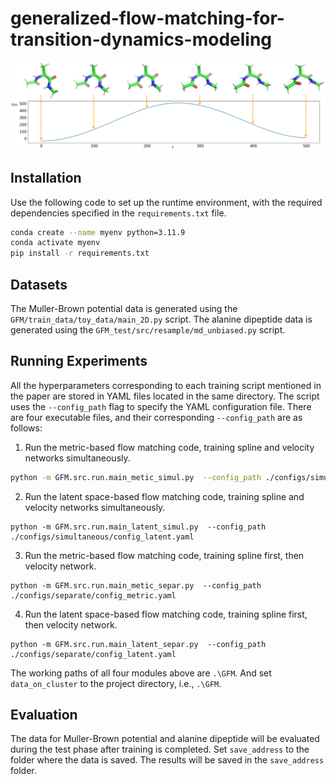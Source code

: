 # generalized-flow-matching-for-transition-dynamics-modeling

![alanie dipeptide trajectory](assets/energy.png)

## Installation

Use the following code to set up the runtime environment, with the required dependencies specified in the `requirements.txt` file.

```bash
conda create --name myenv python=3.11.9
conda activate myenv
pip install -r requirements.txt
```

## Datasets

The Muller-Brown potential data is generated using the `GFM/train_data/toy_data/main_2D.py` script.
The alanine dipeptide data is generated using the `GFM_test/src/resample/md_unbiased.py` script.

## Running Experiments

All the hyperparameters corresponding to each training script mentioned in the paper are stored in YAML files located in the same directory. The script uses the `--config_path` flag to specify the YAML configuration file. 
There are four executable files, and their corresponding `--config_path` are as follows:

1. Run the metric-based flow matching code, training spline and velocity networks simultaneously.
```bash
python -m GFM.src.run.main_metic_simul.py  --config_path ./configs/simultaneous/config_metric.yaml
```
2. Run the latent space-based flow matching code, training spline and velocity networks simultaneously.
```
python -m GFM.src.run.main_latent_simul.py  --config_path ./configs/simultaneous/config_latent.yaml
```
3. Run the metric-based flow matching code, training spline first, then velocity network.
```
python -m GFM.src.run.main_metic_separ.py  --config_path ./configs/separate/config_metric.yaml
```
4. Run the latent space-based flow matching code, training spline first, then velocity network.
```
python -m GFM.src.run.main_latent_separ.py  --config_path ./configs/separate/config_latent.yaml
```

The working paths of all four modules above are `.\GFM`. And set `data_on_cluster` to the project directory, i.e., `.\GFM`.

## Evaluation

The data for Muller-Brown potential and alanine dipeptide will be evaluated during the test phase after training is completed. Set `save_address` to the folder where the data is saved. The results will be saved in the `save_address` folder.
